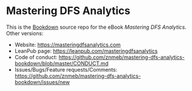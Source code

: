 # Mastering DFS Analytics

This is the [Bookdown](https://github.com/rstudio/bookdown) source repo for the eBook _Mastering DFS Analytics_. Other versions:
* Website: <https://masteringdfsanalytics.com>
* LeanPub page: <https://leanpub.com/masteringdfsanalytics>
* Code of conduct: <https://github.com/znmeb/mastering-dfs-analytics-bookdown/blob/master/CONDUCT.md>
* Issues/Bugs/Feature requests/Comments: <https://github.com/znmeb/mastering-dfs-analytics-bookdown/issues/new>

